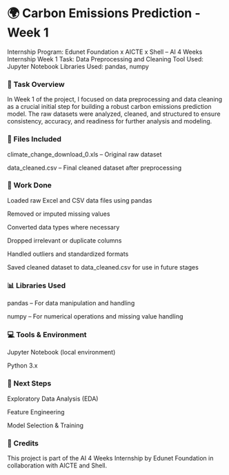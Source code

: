 <h1>🌍 Carbon Emissions Prediction - Week 1</h1>

Internship Program: Edunet Foundation x AICTE x Shell – AI 4 Weeks Internship
Week 1 Task: Data Preprocessing and Cleaning
Tool Used: Jupyter Notebook
Libraries Used: pandas, numpy

<h3>📝 Task Overview</h3>

In Week 1 of the project, I focused on data preprocessing and data cleaning as a crucial initial step for building a robust carbon emissions prediction model. The raw datasets were analyzed, cleaned, and structured to ensure consistency, accuracy, and readiness for further analysis and modeling.

<h3>📁 Files Included</h3>

climate_change_download_0.xls – Original raw dataset

data_cleaned.csv – Final cleaned dataset after preprocessing

<h3>🔧 Work Done</h3>

Loaded raw Excel and CSV data files using pandas

Removed or imputed missing values

Converted data types where necessary

Dropped irrelevant or duplicate columns

Handled outliers and standardized formats

Saved cleaned dataset to data_cleaned.csv for use in future stages

<h3>📊 Libraries Used</h3>

pandas – For data manipulation and handling

numpy – For numerical operations and missing value handling

<h3>💻 Tools & Environment</h3>

Jupyter Notebook (local environment)

Python 3.x

<h3>📌 Next Steps</h3>

Exploratory Data Analysis (EDA)

Feature Engineering

Model Selection & Training

<h3>🚀 Credits</h3>

This project is part of the AI 4 Weeks Internship by Edunet Foundation in collaboration with AICTE and Shell.

